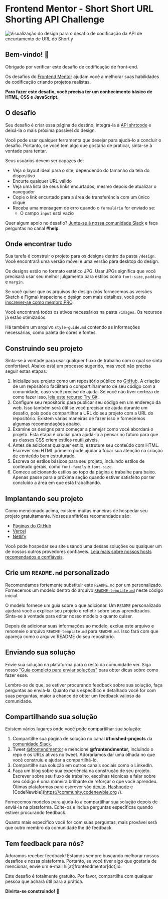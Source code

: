 # Frontend Mentor - Short Short URL Shorting API Challenge

![Visualização do design para o desafio de codificação da API de encurtamento de URL do Shortly](./design/desktop-preview.jpg)

## Bem-vindo! 👋

Obrigado por verificar este desafio de codificação de front-end.

Os desafios do [Frontend Mentor](https://www.frontendmentor.io) ajudam você a melhorar suas habilidades de codificação criando projetos realistas.

**Para fazer este desafio, você precisa ter um conhecimento básico de HTML, CSS e JavaScript.**

## O desafio

Seu desafio é criar essa página de destino, integrá-la à [API shrtcode](https://app.shrtco.de/) e deixá-la o mais próxima possível do design.

Você pode usar qualquer ferramenta que desejar para ajudá-lo a concluir o desafio. Portanto, se você tem algo que gostaria de praticar, sinta-se à vontade para tentar.

Seus usuários devem ser capazes de:

- Veja o layout ideal para o site, dependendo do tamanho da tela do dispositivo
- Encurte qualquer URL válido
- Veja uma lista de seus links encurtados, mesmo depois de atualizar o navegador
- Copie o link encurtado para a área de transferência com um único clique
- Receba uma mensagem de erro quando o `formulário` for enviado se:
   - O campo `input` está vazio

Quer algum apoio no desafio? [Junte-se à nossa comunidade Slack](https://www.frontendmentor.io/slack) e faça perguntas no canal **#help**.

## Onde encontrar tudo

Sua tarefa é construir o projeto para os designs dentro da pasta `/design`. Você encontrará uma versão móvel e uma versão para desktop do design.

Os designs estão no formato estático JPG. Usar JPGs significa que você precisará usar seu melhor julgamento para estilos como `font-size`, `padding` e `margin`.

Se você quiser que os arquivos de design (nós fornecemos as versões Sketch e Figma) inspecione o design com mais detalhes, você pode [inscrever-se como membro PRO](https://www.frontendmentor.io/pro).

Você encontrará todos os ativos necessários na pasta `/images`. Os recursos já estão otimizados.

Há também um arquivo `style-guide.md` contendo as informações necessárias, como paleta de cores e fontes.

## Construindo seu projeto

Sinta-se à vontade para usar qualquer fluxo de trabalho com o qual se sinta confortável. Abaixo está um processo sugerido, mas você não precisa seguir estas etapas:

1. Inicialize seu projeto como um repositório público no [GitHub](https://github.com/). A criação de um repositório facilitará o compartilhamento de seu código com a comunidade, caso você precise de ajuda. Se você não tiver certeza de como fazer isso, [leia este recurso Try Git](https://try.github.io/).
2. Configure seu repositório para publicar seu código em um endereço da web. Isso também será útil se você precisar de ajuda durante um desafio, pois pode compartilhar a URL do seu projeto com a URL do repositório. Existem várias maneiras de fazer isso e fornecemos algumas recomendações abaixo.
3. Examine os designs para começar a planejar como você abordará o projeto. Esta etapa é crucial para ajudá-lo a pensar no futuro para que as classes CSS criem estilos reutilizáveis.
4. Antes de adicionar qualquer estilo, estruture seu conteúdo com HTML. Escrever seu HTML primeiro pode ajudar a focar sua atenção na criação de conteúdo bem estruturado.
5. Escreva os estilos básicos para seu projeto, incluindo estilos de conteúdo gerais, como `font-family` e `font-size`.
6. Comece adicionando estilos ao topo da página e trabalhe para baixo. Apenas passe para a próxima seção quando estiver satisfeito por ter concluído a área em que está trabalhando.

## Implantando seu projeto

Como mencionado acima, existem muitas maneiras de hospedar seu projeto gratuitamente. Nossos anfitriões recomendados são:

- [Páginas do GitHub](https://pages.github.com/)
- [Vercel](https://vercel.com/)
- [Netlify](https://www.netlify.com/)

Você pode hospedar seu site usando uma dessas soluções ou qualquer um de nossos outros provedores confiáveis. [Leia mais sobre nossos hosts recomendados e confiáveis](https://medium.com/frontend-mentor/frontend-mentor-trusted-hosting-providers-bf000dfebe).

## Crie um `README.md` personalizado

Recomendamos fortemente substituir este `README.md` por um personalizado. Fornecemos um modelo dentro do arquivo [`README-template.md`](./README-template.md) neste código inicial.

O modelo fornece um guia sobre o que adicionar. Um `README` personalizado ajudará você a explicar seu projeto e refletir sobre seus aprendizados. Sinta-se à vontade para editar nosso modelo o quanto quiser.

Depois de adicionar suas informações ao modelo, exclua este arquivo e renomeie o arquivo `README-template.md` para `README.md`. Isso fará com que apareça como o arquivo README do seu repositório.

## Enviando sua solução

Envie sua solução na plataforma para o resto da comunidade ver. Siga nosso ["Guia completo para enviar soluções"](https://medium.com/frontend-mentor/a-complete-guide-to-submitted-solutions-on-frontend-mentor-ac6384162248) para obter dicas sobre como fazer esse.

Lembre-se de que, se estiver procurando feedback sobre sua solução, faça perguntas ao enviá-la. Quanto mais específico e detalhado você for com suas perguntas, maior a chance de obter um feedback valioso da comunidade.

## Compartilhando sua solução

Existem vários lugares onde você pode compartilhar sua solução:

1. Compartilhe sua página de solução no canal **#finished-projects** da [comunidade Slack](https://www.frontendmentor.io/slack).
2. Tweet [@frontendmentor](https://twitter.com/frontendmentor) e mencione **@frontendmentor**, incluindo o repo e os URLs ativos no tweet. Adoraríamos dar uma olhada no que você construiu e ajudar a compartilhá-lo.
3. Compartilhe sua solução em outros canais sociais como o LinkedIn.
4. Faça um blog sobre sua experiência na construção de seu projeto. Escrever sobre seu fluxo de trabalho, escolhas técnicas e falar sobre seu código é uma maneira brilhante de reforçar o que você aprendeu. Ótimas plataformas para escrever são [dev.to](https://dev.to/), [Hashnode](https://hashnode.com/) e [CodeNewbie](https://community.codenewbie.org /).

Fornecemos modelos para ajudá-lo a compartilhar sua solução depois de enviá-la na plataforma. Edite-os e inclua perguntas específicas quando estiver procurando feedback.

Quanto mais específico você for com suas perguntas, mais provável será que outro membro da comunidade lhe dê feedback.

## Tem feedback para nós?

Adoramos receber feedback! Estamos sempre buscando melhorar nossos desafios e nossa plataforma. Portanto, se você tiver algo que gostaria de mencionar, envie um e-mail hi[at]frontendmentor[dot]io.

Este desafio é totalmente gratuito. Por favor, compartilhe com qualquer pessoa que achará útil para a prática.

**Divirta-se construindo!** 🚀
